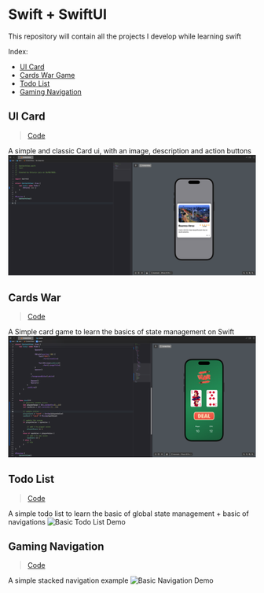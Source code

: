 # Swift + SwiftUI

This repository will contain all the projects I develop while learning swift

Index:

- [UI Card](#ui-card)
- [Cards War Game](#cards-war)
- [Todo List](#todo-list)
- [Gaming Navigation](#gaming-navigation)

## UI Card

> [Code](https://github.com/olaracode/swift-ui/tree/ui/intro?tab=readme-ov-file#first-static-ui)

A simple and classic Card ui, with an image, description and action buttons
![Simple UI card element](./docs/card-preview.png)

## Cards War

> [Code](https://github.com/olaracode/swift-ui/tree/project/war-card-game?tab=readme-ov-file#cars-war-game)

A Simple card game to learn the basics of state management on Swift
![Basic cards game preview](./docs/cards-war-preview.png)

## Todo List

> [Code](https://github.com/olaracode/swift-ui/tree/navigation-stack?tab=readme-ov-file#navigation)

A simple todo list to learn the basic of global state management + basic of navigations
![Basic Todo List Demo](./docs/todo-demo.gif)

## Gaming Navigation

> [Code](https://github.com/olaracode/swift-ui/tree/navigation-stack?tab=readme-ov-file#navigation)

A simple stacked navigation example
![Basic Navigation Demo](./docs/navigation-stack-preview.gif)
